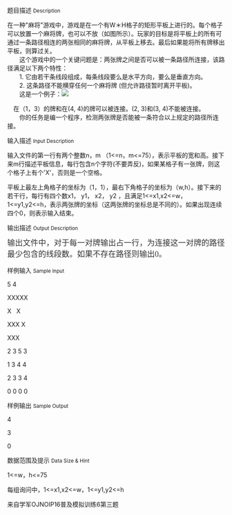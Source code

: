 <div class="panel panel-default">
<div class="area-title">
<span>
题目描述
<small>Description</small>
</span></div>
<div class="panel-body">

<p><span style="">在一种"麻将"游戏中，游戏是在一个有W＊H格子的矩形平板上进行的。每个格子可以放置一个麻将牌，也可以不放（如图所示）。玩家的目标是将平板上的所有可通过一条路径相连的两张相同的麻将牌，从平板上移去。最后如果能将所有牌移出平板，则算过关。</span><br style=""><span style="">　　这个游戏中的一个关键问题是：两张牌之间是否可以被一条路径所连接，该路径满足以下两个特性：</span><br style=""><span style="">　　1. 它由若干条线段组成，每条线段要么是水平方向，要么是垂直方向。 </span><br style=""><span style="">　　2. 这条路径不能横穿任何一个麻将牌 (但允许路径暂时离开平板)。</span><br style=""><span style="">　　这是一个例子：</span><img src="/source/codevs/codevs-5493/img/aHR0cDovL3d3dy5oenhqaHMuY29tOjgzL2ltYWdlcy9wcm9ibGVtLzE2NTAvMS5KUEc=.JPG"></p><p><span style="">　在（1，3）的牌和在(4, 4)的牌可以被连接。(2, 3)和(3, 4)不能被连接。</span><br style=""><span style="">　　你的任务是编一个程序，检测两张牌是否能被一条符合以上规定的路径所连接。</span></p>

</div>
</div>

<div class="panel panel-default">
<div class="area-title">
<span>
输入描述
<small>Input Description</small>
</span></div>
<div class="panel-body">
<p><span style="">输入文件的第一行有两个整数n，m （1&lt;=n，m&lt;=75），表示平板的宽和高。</span><span style="">接下来m行描述平板信息，每行包含n个字符(不要弄反)</span><span style="">，如果某格子有一张牌，则这个格子上有个'X'，否则是一个空格。</span></p><p><span style="">平板上最左上角格子的坐标为（1，1），最右下角格子的坐标为（w,h）。接下来的若干行，每行有四个数x1， y1， x2， y2 ，且满足1&lt;=x1,x2&lt;=w，1&lt;=y1,y2&lt;=h，表示两张牌的坐标（这两张牌的坐标总是不同的）。如果出现连续四个0，则表示输入结束。</span></p>

</div>
</div>
<div  class="panel panel-default">
<div class="area-title">
<span>
输出描述
<small>Output Description</small>
</span></div>
<div class="panel-body">

<p><span style="color: rgb(51, 51, 51); font-family: 微软雅黑; font-size: 18px; line-height: 25.7143px; background-color: rgb(255, 255, 255);">输出文件中，对于每一对牌输出占一行，为连接这一对牌的路径最少包含的线段数。如果不存在路径则输出0。</span></p>

</div>
</div>


<div class="panel panel-default">
<div class="area-title">
<span>
样例输入
<small>Sample Input</small>
</span></div>
<div class="panel-body">
<p>5 4<br></p><p>XXXXX<br></p><p>X   X<br></p><p>XXX X<br></p><p>XXX <br></p><p>2 3 5 3</p><p>1 3 4 4<br></p><p>2 3 3 4</p><p>0 0 0 0 </p>

</div>
</div>

<div class="panel panel-default">
<div class="area-title">
<span>
样例输出
<small>Sample Output</small>
</span></div>
<div class="panel-body">
<p>4</p><p>3</p><p>0</p>

</div>
</div>

<div class="panel panel-default">
<div class="area-title">
<span>
数据范围及提示
<small>Data Size & Hint</small>
</span></div>
<div class="panel-body">
<p><span style="">1&lt;=w，h&lt;=75</span></p><p><span style="">每组询问中，1&lt;=x1,x2&lt;=w，1&lt;=y1,y2&lt;=h</span></p><p><span style=""></span></p><p>来自学军OJNOIP16普及模拟训练6第三题</p><p><span style=""></span><br></p>
</div>
</div>